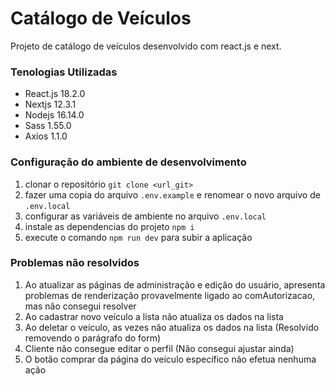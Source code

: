 # Catálogo de Veículos

Projeto de catálogo de veículos desenvolvido com react.js e next.

### Tenologias Utilizadas

- React.js 18.2.0
- Nextjs 12.3.1
- Nodejs 16.14.0
- Sass 1.55.0
- Axios 1.1.0

### Configuração do ambiente de desenvolvimento

1. clonar o repositório `git clone <url_git>` 
1. fazer uma copia do arquivo `.env.example` e renomear o novo arquivo de `.env.local`
1. configurar as variáveis de ambiente no arquivo `.env.local`
1. instale as dependencias do projeto `npm i`
1. execute o comando `npm run dev` para subir a aplicação

### Problemas não resolvidos

1. Ao atualizar as páginas de administração e edição do usuário, apresenta problemas de renderização provavelmente ligado ao comAutorizacao, mas não consegui resolver
1. Ao cadastrar novo veículo a lista não atualiza os dados na lista
1. Ao deletar o veículo, as vezes não atualiza os dados na lista (Resolvido removendo o parágrafo do form)
1. Cliente não consegue editar o perfil (Não consegui ajustar ainda)
1. O botão comprar da página do veículo específico não efetua nenhuma ação